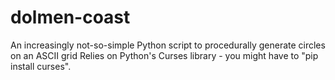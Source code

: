 # dolmen-coast
An increasingly  not-so-simple Python script to procedurally generate circles on an ASCII grid
Relies on Python's Curses library - you might have to "pip install curses".
